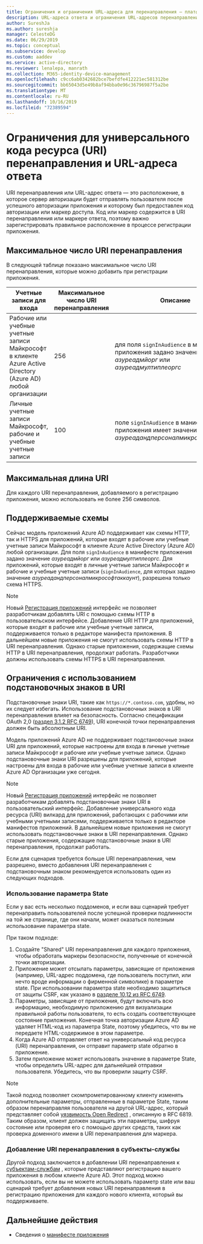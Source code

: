 ```yaml
---
title: Ограничения и ограничения URL-адреса для перенаправления — платформа Microsoft Identity
description: URL-адреса ответа и ограничения URL-адресов перенаправления & ограничения
author: SureshJa
ms.author: sureshja
manager: CelesteDG
ms.date: 06/29/2019
ms.topic: conceptual
ms.subservice: develop
ms.custom: aaddev
ms.service: active-directory
ms.reviewer: lenalepa, manrath
ms.collection: M365-identity-device-management
ms.openlocfilehash: c9cc6ab0342682bce7befdfe412221ec581312be
ms.sourcegitcommit: bb65043d5e49b8af94bba0e96c36796987f5a2be
ms.translationtype: MT
ms.contentlocale: ru-RU
ms.lasthandoff: 10/16/2019
ms.locfileid: "72389594"
---
```

# <a name="redirect-urireply-url-restrictions-and-limitations"></a>Ограничения для универсального кода ресурса (URI) перенаправления и URL-адреса ответа

URI перенаправления или URL-адрес ответа — это расположение, в которое сервер авторизации будет отправлять пользователя после успешного авторизации приложения и которому был предоставлен код авторизации или маркер доступа. Код или маркер содержится в URI перенаправления или маркере ответа, поэтому важно зарегистрировать правильное расположение в процессе регистрации приложения.

## <a name="maximum-number-of-redirect-uris"></a>Максимальное число URI перенаправления

В следующей таблице показано максимальное число URI перенаправления, которые можно добавить при регистрации приложения.

| Учетные записи для входа | Максимальное число URI перенаправления | Описание |
|--------------------------|---------------------------------|-------------|
| Рабочие или учебные учетные записи Майкрософт в клиенте Azure Active Directory (Azure AD) любой организации | 256 | для поля `signInAudience` в манифесте приложения задано значение *азуреадмйорг* или *азуреадмултиплеоргс* |
| Личные учетные записи Майкрософт, рабочие и учебные учетные записи | 100 | поле `signInAudience` в манифесте приложения имеет значение *азуреадандперсоналмикрософтаккаунт* |

## <a name="maximum-uri-length"></a>Максимальная длина URI

Для каждого URI перенаправления, добавляемого в регистрацию приложения, можно использовать не более 256 символов.

## <a name="supported-schemes"></a>Поддерживаемые схемы
Сейчас модель приложений Azure AD поддерживает как схемы HTTP, так и HTTPS для приложений, которые входят в рабочие или учебные учетные записи Майкрософт в клиенте Azure Active Directory (Azure AD) любой организации. Для поля `signInAudience` в манифесте приложения задано значение *азуреадмйорг* или *азуреадмултиплеоргс*. Для приложений, которые входят в личные учетные записи Майкрософт и рабочие и учебные учетные записи (`signInAudience`, для которых задано значение *азуреадандперсоналмикрософтаккаунт*), разрешена только схема HTTPS.

> [!NOTE]
> Новый [Регистрация приложений](https://go.microsoft.com/fwlink/?linkid=2083908) интерфейс не позволяет разработчикам добавлять URI с помощью схемы HTTP в пользовательском интерфейсе. Добавление URI HTTP для приложений, которые входят в рабочие или учебные учетные записи, поддерживается только в редакторе манифеста приложения. В дальнейшем новые приложения не смогут использовать схемы HTTP в URI перенаправления. Однако старые приложения, содержащие схемы HTTP в URI перенаправления, продолжат работать. Разработчики должны использовать схемы HTTPS в URI перенаправления.

## <a name="restrictions-using-a-wildcard-in-uris"></a>Ограничения с использованием подстановочных знаков в URI

Подстановочные знаки URI, такие как `https://*.contoso.com`, удобны, но их следует избегать. Использование подстановочных знаков в URI перенаправления влияет на безопасность. Согласно спецификации OAuth 2,0 ([раздел 3.1.2 RFC 6749](https://tools.ietf.org/html/rfc6749#section-3.1.2)), URI конечной точки перенаправления должен быть абсолютным URI. 

Модель приложений Azure AD не поддерживает подстановочные знаки URI для приложений, которые настроены для входа в личные учетные записи Майкрософт и рабочие или учебные учетные записи. Однако подстановочные знаки URI разрешены для приложений, которые настроены для входа в рабочие или учебные учетные записи в клиенте Azure AD Организации уже сегодня. 
 
> [!NOTE]
> Новый [Регистрация приложений](https://go.microsoft.com/fwlink/?linkid=2083908) интерфейс не позволяет разработчикам добавлять подстановочные знаки URI в пользовательский интерфейс. Добавление универсального кода ресурса (URI) вилкард для приложений, работающих с рабочими или учебными учетными записями, поддерживается только в редакторе манифестов приложений. В дальнейшем новые приложения не смогут использовать подстановочные знаки в URI перенаправления. Однако старые приложения, содержащие подстановочные знаки в URI перенаправления, продолжат работать.

Если для сценария требуется больше URI перенаправления, чем разрешено, вместо добавления URI перенаправления с подстановочным знаком рекомендуется использовать один из следующих подходов.

### <a name="use-a-state-parameter"></a>Использование параметра State

Если у вас есть несколько поддоменов, и если ваш сценарий требует перенаправить пользователей после успешной проверки подлинности на той же странице, где они начали, может оказаться полезным использование параметра state. 

При таком подходе:

1. Создайте "Shared" URI перенаправления для каждого приложения, чтобы обработать маркеры безопасности, полученные от конечной точки авторизации.
1. Приложение может отсылать параметры, зависящие от приложения (например, URL-адрес поддомена, где пользователь поступил, или нечто вроде информации о фирменной символике) в параметре state. При использовании параметра state необходимо защититься от защиты CSRF, как указано в [разделе 10,12 из RFC 6749](https://tools.ietf.org/html/rfc6749#section-10.12). 
1. Параметры, зависящие от приложения, будут включать всю информацию, необходимую приложению для визуализации правильной работы пользователя, то есть создать соответствующее состояние приложения. Конечная точка авторизации Azure AD удаляет HTML-код из параметра State, поэтому убедитесь, что вы не передаете HTML-содержимое в этом параметре.
1. Когда Azure AD отправляет ответ на универсальный код ресурса (URI) перенаправления, он отправит параметр state обратно в приложение.
1. Затем приложение может использовать значение в параметре State, чтобы определить URL-адрес для дальнейшей отправки пользователя. Убедитесь, что вы проверили защиту CSRF.

> [!NOTE]
> Такой подход позволяет скомпрометированному клиенту изменять дополнительные параметры, отправленные в параметре State, таким образом перенаправляя пользователя на другой URL-адрес, который представляет собой [уязвимость Open Redirect](https://tools.ietf.org/html/rfc6819#section-4.2.4) , описанную в RFC 6819. Таким образом, клиент должен защищать эти параметры, шифруя состояние или проверяя его с помощью других средств, таких как проверка доменного имени в URI перенаправления для маркера.

### <a name="add-redirect-uris-to-service-principals"></a>Добавление URI перенаправления в субъекты-службы

Другой подход заключается в добавлении URI перенаправления к [субъектам-службам](app-objects-and-service-principals.md#application-and-service-principal-relationship) , которые представляют регистрацию вашего приложения в любом клиенте Azure AD. Этот подход можно использовать, если вы не можете использовать параметр state или ваш сценарий требует добавления новых URI перенаправления в регистрацию приложения для каждого нового клиента, который вы поддерживаете. 

## <a name="next-steps"></a>Дальнейшие действия

- Сведения о [манифесте приложения](reference-app-manifest.md)
